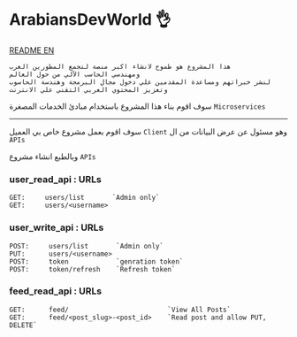 # ArabiansDevWorld 👌
[README EN](translation/README_en.md)
```
هذا المشروع هو طموح لانشاء اكبر منصة لتجمع المطورين العرب
ومهندسي الحاسب الآلي من حول العالم
لنشر خبراتهم ومساعدة المقدمين علي دخول مجال البرمجة وهندسة الحاسوب
وتعزيز المحتوي العربي التقني علي الانترنت
```

سوف اقوم بناء هذا المشروع باستخدام مبادئ  الخدمات المصغرة `Microservices`

---
سوف اقوم بعمل مشروع خاص بي العميل `Client`  وهو مسئول عن عرض البيانات من ال `APIs`

وبالطبع انشاء مشروع `APIs`

### user_read_api : URLs
```shell
GET:     users/list       `Admin only`
GET:     users/<username>
```
### user_write_api : URLs
```shell
POST:     users/list       `Admin only`
PUT:      users/<username>
POST:     token            `genration token`
POST:     token/refresh    `Refresh token`
```
### feed_read_api : URLs
```shell
GET:      feed/                         `View All Posts`
GET:      feed/<post_slug>-<post_id>    `Read post and allow PUT, DELETE`
```
